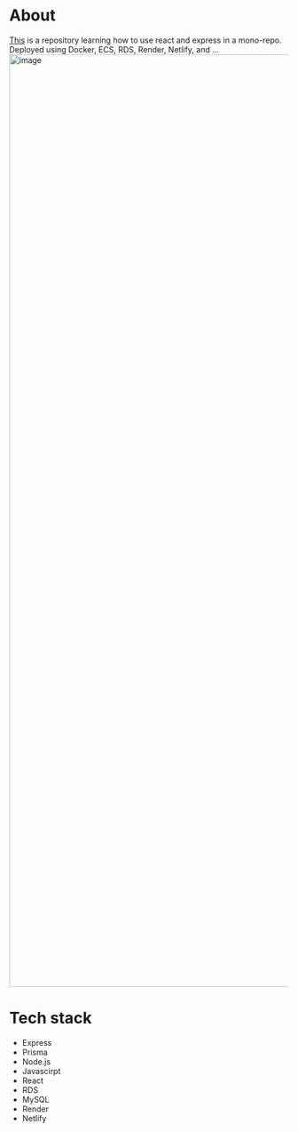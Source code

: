 # About
[This](https://644cd7cf587f9e6ff847a7c5--relaxed-horse-0f6752.netlify.app/) is a repository learning how to use react and express in a mono-repo.
Deployed using Docker, ECS, RDS, Render, Netlify, and ...
<img width="1678" alt="image" src="https://user-images.githubusercontent.com/96335290/235804745-b87e19e8-debf-4ebb-8d23-b55261ee9169.png">


# Tech stack
- Express
- Prisma
- Node.js
- Javascirpt
- React
- RDS 
- MySQL
- Render
- Netlify
